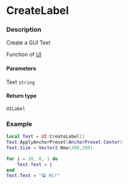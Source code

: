 # CreateLabel
### Description
Create a GUI Text

Function of [UI](../../)

#### Parameters
Text `string`  

#### Return type
`UILabel`

### Example
```lua
local Text = UI:CreateLabel()
Text.ApplyAnchorPreset(AnchorPreset.Center)
Text.Size = Vector2.New(200,200)

for i = 10, 0, 1 do
    Text.Text = i
end
Text.Text = "😁 Hi!"
```